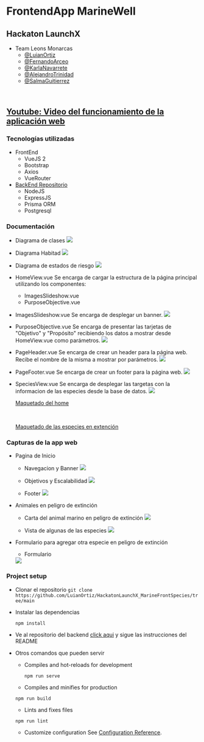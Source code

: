 # FrontendApp MarineWell 
##  Hackaton LaunchX
- Team Leons Monarcas
    - [@LuianOrtiz](https://github.com/LuianOrtiz)
    - [@FernandoArceo](https://github.com/FerchoArceo)
    - [@KarlaNavarrete](https://github.com/KarlaINZ25)
    - [@AlejandroTrinidad](https://github.com/AlejandroTrinidad97)
    - [@SalmaGuitierrez](https://github.com/Pagutri)
<br>

## [Youtube: Video del funcionamiento de la aplicación web](https://www.youtube.com/watch?v=VWlEbRhm9rY&t=1s&ab_channel=%C3%81ngelOrtiz)


### Tecnologías utilizadas
- FrontEnd
    - VueJS 2
    - Bootstrap
    - Axios
    - VueRouter
- [BackEnd Repositorio](https://github.com/LuianOrtiz/HackatonLaunchX_MarineBackSpecies)
    - NodeJS
    - ExpressJS
    - Prisma ORM
    - Postgresql

### Documentación
- Diagrama de clases 
    <img src="documentacion\diagramaUML_MarineWell.png">
    <br>

- Diagrama Habitad
    <img src="documentacion\tbl_Habitad.png">
    <br>

- Diagrama de estados de riesgo
    <img src="documentacion\tbl_EstadoRiesgo.png">
    <br>

- HomeView.vue
Se encarga de cargar la estructura de la página principal utilizando los componentes: 
    * ImagesSlideshow.vue
    * PurposeObjective.vue

- ImagesSlideshow.vue
    Se encarga de desplegar un banner.
    <img src="documentacion\BannerHome.png">
    <br>

- PurposeObjective.vue
Se encarga de presentar las tarjetas de "Objetivo" y "Propósito" recibiendo los datos a mostrar desde HomeView.vue como parámetros.
    <img src="documentacion\propositosHome.png">
    <br>


- PageHeader.vue
Se encarga de crear un header para la página web. Recibe el nombre de la misma a mostrar por parámetros.
    <img src="documentacion\Nabvar.png">
    <br>

- PageFooter.vue
Se encarga de crear un footer para la página web.
    <img src="documentacion\Footer.png">
    <br>
- SpeciesView.vue
Se encarga de desplegar las targetas con la informacion de las especies desde la base de datos. 
    <img src="documentacion\CardAnimalSpecies.png">
    <br>

    [Maquetado del home](./documentacion/HomeView.png)
    
    <br>

    [Maquetado de las especies en extención](./documentacion/SpeciesView.png)

### Capturas de la app web

- Pagina de Inicio

    - Navegacion y Banner
        <img src="documentacion\Funcionamiento\NabyBanner.png">
        <br>

    - Objetivos y Escalabilidad
        <img src="documentacion\Funcionamiento\ObjetivoEscalabilidad.png">
        <br>

    - Footer
        <img src="documentacion\Funcionamiento\Footer.png">
        <br>

- Animales en peligro de extinción

    - Carta del animal marino en peligro de extinción
        <img src="documentacion\Funcionamiento\CardAnimalMarino.png">
        <br>
    
    - Vista de algunas de las especies
        <img src="documentacion\Funcionamiento\SpeciesView.png">
        <br>

- Formulario para agregar otra especie en peligro de extinción

    - Formulario
    <img src="documentacion\Funcionamiento\FormularioAgregarNuevoAnimalMarino.png">

### Project setup
- Clonar el repositorio 
        `git clone https://github.com/LuianOrtiz/HackatonLaunchX_MarineFrontSpecies/tree/main`

- Instalar las dependencias 
    ```
    npm install
    ```
    
- Ve al repositorio del backend [click aqui](https://github.com/LuianOrtiz/HackatonLaunchX_MarineBackSpecies) y sigue las instrucciones del README

- Otros comandos que pueden servir

    - Compiles and hot-reloads for development
        ```
        npm run serve
        ```

    - Compiles and minifies for production
    ```
    npm run build
    ```

    - Lints and fixes files
    ```
    npm run lint
    ```

    - Customize configuration
    See [Configuration Reference](https://cli.vuejs.org/config/).
